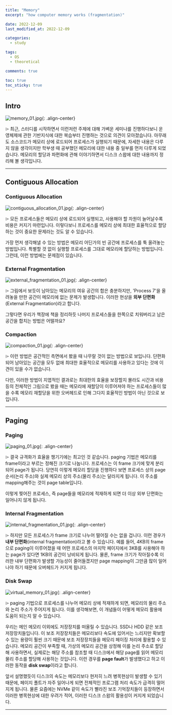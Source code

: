 ```yaml
---
title: "Memory"
excerpt: "how computer memory works (fragmentation)"

date: 2022-12-09
last_modified_at: 2022-12-09

categories:
  - study

tags:
  - OS
  - theoretical

comments: true

toc: true
toc_sticky: true
---
```


## Intro

![memory_01.jpg](/assets/images/posts/2022-12-09-memory/memory_01.jpg){: .align-center}

⌲ 최근, 스터디를 시작하면서 이런저런 주제에 대해 가벼운 세미나를 진행하다보니 운영체제에 관한 기반지식에 대한 복습부터 진행하는 것으로 의견이 모아졌습니다. 아무래도 소스코드가 메모리 상에 로드되어 프로세스가 실행되기 때문에, 자세한 내용은 다루지 않을 생각이지만 학부생 때 공부했던 메모리에 대한 내용 중 일부를 먼저 다루게 되었습니다. 메모리의 할당과 파편화에 관해 이야기하면서 디스크 스왑에 대한 내용까지 정리해 볼 생각입니다.

---

## Contiguous Allocation

### Contiguous Allocation

![contiguous_allocation_01.jpg](/assets/images/posts/2022-12-09-memory/contiguous_allocation_01.jpg){: .align-center}

⌲ 모든 프로세스들은 메모리 상에 로드되어 실행되고, 사용해야 할 자원이 늘어날수록 비용은 커지기 마련입니다. 이렇다보니 프로세스를 메모리 상에 최대한 효율적으로 할당하는 것이 중요한 문제라는 것도 알 수 있습니다.

가장 먼저 생각해낼 수 있는 방법은 메모리 어딘가의 빈 공간에 프로세스를 툭 올려놓는 방법입니다. 특별할 것 없이 실행할 프로세스를 그대로 메모리에 할당하는 방법입니다. 그런데, 이런 방법에는 문제점이 있습니다.

### External Fragmentation

![external_fragmentation_01.jpg](/assets/images/posts/2022-12-09-memory/external_fragmentation_01.jpg){: .align-center}

⌲ 그림에서 보듯이 남아있는 메모리의 여유 공간의 합은 충분하지만, 'Process 7'을 올려놓을 만한 공간이 메모리에 없는 문제가 발생합니다. 이러한 현상을 **외부 단편화**(External Fragmentation)라고 합니다.

그렇다면 우리가 책장에 책을 정리하듯 나머지 프로세스들을 한쪽으로 치워버리고 남은 공간을 합치는 방법은 어떨까요?

### Compaction

![compaction_01.jpg](/assets/images/posts/2022-12-09-memory/compaction_01.jpg){: .align-center}

⌲ 이런 방법은 공간적인 측면에서 봤을 때 나무랄 것이 없는 방법으로 보입니다. 단편화되어 남아있는 공간을 모두 없애 최대한 효율적으로 메모리를 사용하고 있다는 것에 이견이 있을 수가 없습니다.

다만, 이러한 방법이 지엽적인 결과로는 최대한의 효율을 보장할지 몰라도 시간과 비용 등의 전체적인 그림으로 봤을 때는 메모리에 재할당이 이루어져야 하는 프로세스들이 많을 수록 메모리 재할당을 위한 오버헤드로 인해 그다지 효율적인 방법이 아닌 것으로 보입니다.

---

## Paging

### Paging

![paging_01.jpg](/assets/images/posts/2022-12-09-memory/paging_01.jpg){: .align-center}

⌲ 결국 규격화가 효율을 챙기기에는 최고인 것 같습니다. paging 기법은 메모리를 frame이라고 부르는 정해진 크기로 나눕니다. 프로세스는 이 frame 크기에 맞게 분리되어 page가 됩니다. 당연히 이렇게 메모리 할당을 진행하다 보면 프로세스 상의 page 순서(논리 주소)와 실제 메모리 상의 주소(물리 주소)는 달라지게 됩니다. 이 주소를 mapping해주는 것이 page table입니다.

이렇게 찢어진 프로세스, 즉 page들을 메모리에 적재하게 되면 더 이상 외부 단편화는 일어나지 않게 됩니다.

### Internal Fragmentation

![internal_fragmentation_01.jpg](/assets/images/posts/2022-12-09-memory/internal_fragmentation_01.jpg){: .align-center}

⌲ 하지만 모든 프로세스가 frame 크기로 나누어 떨어질 수는 없을 겁니다. 이런 경우가 **내부 단편화**(internal fragmentation)라고 볼 수 있습니다. 예를 들어, 4KB의 frame으로 paging이 이루어졌을 때 어떤 프로세스의 마지막 페이지에서 3KB를 사용해야 하는 page가 있다면 1KB의 공간이 낭비되게 됩니다. 물론, frame 크기가 작아질수록 이러한 내부 단편화가 발생할 가능성이 줄어들겠지만 page mapping이 그만큼 많이 일어나야 하기 때문에 오버헤드가 커지게 됩니다.

### Disk Swap

![virtual_memory_01.jpg](/assets/images/posts/2022-12-09-memory/virtual_memory_01.jpg){: .align-center}

⌲ paging 기법으로 프로세스를 나누어 메모리 상에 적재하게 되면, 메모리의 물리 주소와 논리 주소가 주어지게 됩니다. 이를 생각해보면, 이 개념들이 어떻게 메모리 활용에 도움이 되는지 알 수 있습니다.

우리는 메인 메모리 이외에도 저장장치를 떠올릴 수 있습니다. SSD나 HDD 같은 보조 저장장치들입니다. 이 보조 저장장치들은 메모리보다 속도에 있어서는 느리지만 확보할 수 있는 용량이 훨씬 크기 때문에 보조 저장장치들을 메모리 페이징 처리에 활용할 수 있습니다. 메모리 공간이 부족할 때, 가상의 메모리 공간을 상정해 이를 논리 주소로 할당해 사용하면서, 실제로는 해당 주소를 참조할 때 디스크에서 해당 page를 읽어 메모리 물리 주소를 할당해 사용하는 것입니다. 이런 경우를 **page fault**가 발생했다고 하고 이러한 동작을 **disk swap**이라고 합니다.

앞서 설명했듯이 디스크의 속도는 메모리보다 현저히 느려 병목현상이 발생할 수 있기 때문에, 페이지 폴트가 자주 일어나게 되면 전체적인 프로그램 처리 속도가 급격히 떨어지게 됩니다. 물론 요즘에는 NVMe 같이 속도가 빨라진 보조 기억장치들이 등장하면서 이러한 병목현상에 대한 우려가 적어, 이러한 디스크 스왑의 활용성이 커지게 되었습니다.

---
